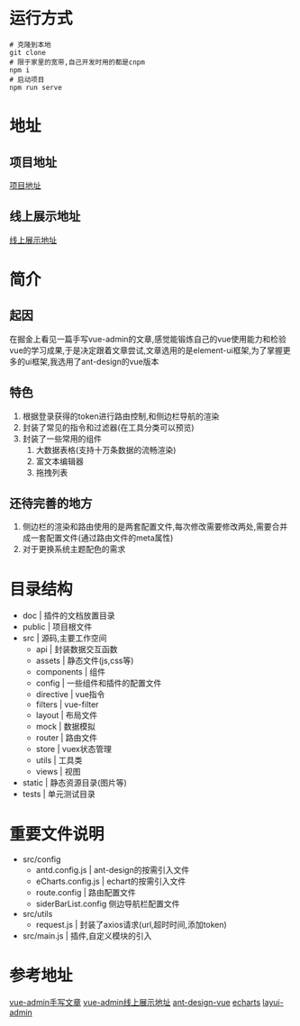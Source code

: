 # 运行方式
```
# 克隆到本地
git clone 
# 限于家里的宽带,自己开发时用的都是cnpm
npm i
# 启动项目
npm run serve
```
# 地址
## 项目地址
[项目地址](https://github.com/Zooeeee/Vue-Antd-Admin)
## 线上展示地址
[线上展示地址](http://120.79.183.71:8081/)

# 简介
## 起因
在掘金上看见一篇手写vue-admin的文章,感觉能锻炼自己的vue使用能力和检验vue的学习成果,于是决定跟着文章尝试,文章选用的是element-ui框架,为了掌握更多的ui框架,我选用了ant-design的vue版本

## 特色
 1. 根据登录获得的token进行路由控制,和侧边栏导航的渲染
 2. 封装了常见的指令和过滤器(在工具分类可以预览)
 3.  封装了一些常用的组件
	 1. 大数据表格(支持十万条数据的流畅渲染)
	 2. 富文本编辑器
	 3. 拖拽列表

## 还待完善的地方
1. 侧边栏的渲染和路由使用的是两套配置文件,每次修改需要修改两处,需要合并成一套配置文件(通过路由文件的meta属性)
2. 对于更换系统主题配色的需求


# 目录结构
*  doc  | 插件的文档放置目录
*   public | 项目根文件
*   src |  源码,主要工作空间
	* api |  封装数据交互函数
	* assets |  静态文件(js,css等)
	* components |  组件
	* config |  一些组件和插件的配置文件
	* directive |  vue指令
	* filters  | vue-filter
	* layout  | 布局文件
	* mock |  数据模拟
	* router |  路由文件
	* store  | vuex状态管理
	* utils  | 工具类
	* views  | 视图
*  static  | 静态资源目录(图片等)
*  tests  | 单元测试目录


# 重要文件说明
* src/config
	* antd.config.js | ant-design的按需引入文件
	* eCharts.config.js | echart的按需引入文件
	* route.config | 路由配置文件
	* siderBarList.config 侧边导航栏配置文件
* src/utils
	* request.js | 封装了axios请求(url,超时时间,添加token)
* src/main.js | 插件,自定义模块的引入

# 参考地址
[vue-admin手写文章](https://juejin.im/post/59097cd7a22b9d0065fb61d2)
[vue-admin线上展示地址](https://panjiachen.github.io/vue-element-admin)
[ant-design-vue](https://www.antdv.com/components/layout-cn/#components-layout-demo-responsive)
[echarts](https://echarts.apache.org/examples/zh/index.html)
[layui-admin](https://www.layui.com/admin/std/dist/views/)
